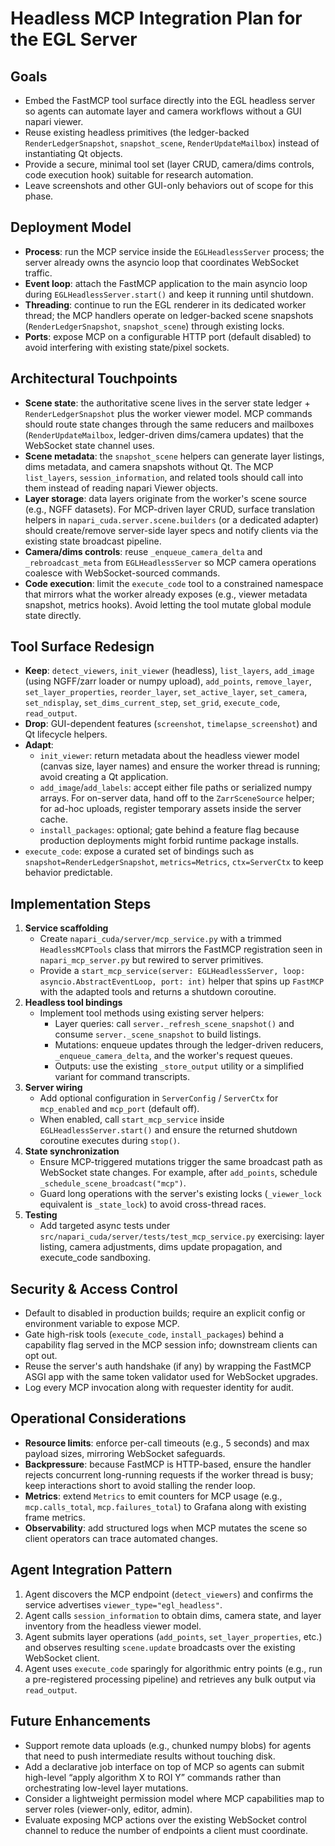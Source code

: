 # Headless MCP Integration Plan for the EGL Server

## Goals
- Embed the FastMCP tool surface directly into the EGL headless server so agents can automate layer and camera workflows without a GUI napari viewer.
- Reuse existing headless primitives (the ledger-backed `RenderLedgerSnapshot`, `snapshot_scene`, `RenderUpdateMailbox`) instead of instantiating Qt objects.
- Provide a secure, minimal tool set (layer CRUD, camera/dims controls, code execution hook) suitable for research automation.
- Leave screenshots and other GUI-only behaviors out of scope for this phase.

## Deployment Model
- **Process**: run the MCP service inside the `EGLHeadlessServer` process; the server already owns the asyncio loop that coordinates WebSocket traffic.
- **Event loop**: attach the FastMCP application to the main asyncio loop during `EGLHeadlessServer.start()` and keep it running until shutdown.
- **Threading**: continue to run the EGL renderer in its dedicated worker thread; the MCP handlers operate on ledger-backed scene snapshots (`RenderLedgerSnapshot`, `snapshot_scene`) through existing locks.
- **Ports**: expose MCP on a configurable HTTP port (default disabled) to avoid interfering with existing state/pixel sockets.

## Architectural Touchpoints
- **Scene state**: the authoritative scene lives in the server state ledger + `RenderLedgerSnapshot` plus the worker viewer model. MCP commands should route state changes through the same reducers and mailboxes (`RenderUpdateMailbox`, ledger-driven dims/camera updates) that the WebSocket state channel uses.
- **Scene metadata**: the `snapshot_scene` helpers can generate layer listings, dims metadata, and camera snapshots without Qt. The MCP `list_layers`, `session_information`, and related tools should call into them instead of reading napari Viewer objects.
- **Layer storage**: data layers originate from the worker's scene source (e.g., NGFF datasets). For MCP-driven layer CRUD, surface translation helpers in `napari_cuda.server.scene.builders` (or a dedicated adapter) should create/remove server-side layer specs and notify clients via the existing state broadcast pipeline.
- **Camera/dims controls**: reuse `_enqueue_camera_delta` and `_rebroadcast_meta` from `EGLHeadlessServer` so MCP camera operations coalesce with WebSocket-sourced commands.
- **Code execution**: limit the `execute_code` tool to a constrained namespace that mirrors what the worker already exposes (e.g., viewer metadata snapshot, metrics hooks). Avoid letting the tool mutate global module state directly.

## Tool Surface Redesign
- **Keep**: `detect_viewers`, `init_viewer` (headless), `list_layers`, `add_image` (using NGFF/zarr loader or numpy upload), `add_points`, `remove_layer`, `set_layer_properties`, `reorder_layer`, `set_active_layer`, `set_camera`, `set_ndisplay`, `set_dims_current_step`, `set_grid`, `execute_code`, `read_output`.
- **Drop**: GUI-dependent features (`screenshot`, `timelapse_screenshot`) and Qt lifecycle helpers.
- **Adapt**:
  - `init_viewer`: return metadata about the headless viewer model (canvas size, layer names) and ensure the worker thread is running; avoid creating a Qt application.
  - `add_image`/`add_labels`: accept either file paths or serialized numpy arrays. For on-server data, hand off to the `ZarrSceneSource` helper; for ad-hoc uploads, register temporary assets inside the server cache.
  - `install_packages`: optional; gate behind a feature flag because production deployments might forbid runtime package installs.
- `execute_code`: expose a curated set of bindings such as `snapshot=RenderLedgerSnapshot`, `metrics=Metrics`, `ctx=ServerCtx` to keep behavior predictable.

## Implementation Steps
1. **Service scaffolding**
   - Create `napari_cuda/server/mcp_service.py` with a trimmed `HeadlessMCPTools` class that mirrors the FastMCP registration seen in `napari_mcp_server.py` but rewired to server primitives.
   - Provide a `start_mcp_service(server: EGLHeadlessServer, loop: asyncio.AbstractEventLoop, port: int)` helper that spins up `FastMCP` with the adapted tools and returns a shutdown coroutine.
2. **Headless tool bindings**
   - Implement tool methods using existing server helpers:
     - Layer queries: call `server._refresh_scene_snapshot()` and consume `server._scene_snapshot` to build listings.
     - Mutations: enqueue updates through the ledger-driven reducers, `_enqueue_camera_delta`, and the worker's request queues.
     - Outputs: use the existing `_store_output` utility or a simplified variant for command transcripts.
3. **Server wiring**
   - Add optional configuration in `ServerConfig` / `ServerCtx` for `mcp_enabled` and `mcp_port` (default off).
   - When enabled, call `start_mcp_service` inside `EGLHeadlessServer.start()` and ensure the returned shutdown coroutine executes during `stop()`.
4. **State synchronization**
   - Ensure MCP-triggered mutations trigger the same broadcast path as WebSocket state changes. For example, after `add_points`, schedule `_schedule_scene_broadcast("mcp")`.
   - Guard long operations with the server's existing locks (`_viewer_lock` equivalent is `_state_lock`) to avoid cross-thread races.
5. **Testing**
   - Add targeted async tests under `src/napari_cuda/server/tests/test_mcp_service.py` exercising: layer listing, camera adjustments, dims update propagation, and execute_code sandboxing.

## Security & Access Control
- Default to disabled in production builds; require an explicit config or environment variable to expose MCP.
- Gate high-risk tools (`execute_code`, `install_packages`) behind a capability flag served in the MCP session info; downstream clients can opt out.
- Reuse the server's auth handshake (if any) by wrapping the FastMCP ASGI app with the same token validator used for WebSocket upgrades.
- Log every MCP invocation along with requester identity for audit.

## Operational Considerations
- **Resource limits**: enforce per-call timeouts (e.g., 5 seconds) and max payload sizes, mirroring WebSocket safeguards.
- **Backpressure**: because FastMCP is HTTP-based, ensure the handler rejects concurrent long-running requests if the worker thread is busy; keep interactions short to avoid stalling the render loop.
- **Metrics**: extend `Metrics` to emit counters for MCP usage (e.g., `mcp.calls_total`, `mcp.failures_total`) to Grafana along with existing frame metrics.
- **Observability**: add structured logs when MCP mutates the scene so client operators can trace automated changes.

## Agent Integration Pattern
1. Agent discovers the MCP endpoint (`detect_viewers`) and confirms the service advertises `viewer_type="egl_headless"`.
2. Agent calls `session_information` to obtain dims, camera state, and layer inventory from the headless viewer model.
3. Agent submits layer operations (`add_points`, `set_layer_properties`, etc.) and observes resulting `scene.update` broadcasts over the existing WebSocket client.
4. Agent uses `execute_code` sparingly for algorithmic entry points (e.g., run a pre-registered processing pipeline) and retrieves any bulk output via `read_output`.

## Future Enhancements
- Support remote data uploads (e.g., chunked numpy blobs) for agents that need to push intermediate results without touching disk.
- Add a declarative job interface on top of MCP so agents can submit high-level “apply algorithm X to ROI Y” commands rather than orchestrating low-level layer mutations.
- Consider a lightweight permission model where MCP capabilities map to server roles (viewer-only, editor, admin).
- Evaluate exposing MCP actions over the existing WebSocket control channel to reduce the number of endpoints a client must coordinate.
